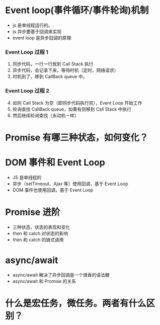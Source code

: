# Event loop(事件循环/事件轮询)机制

- js 是单线程运行的。
- js 异步要基于回调来实现
- event loop 是异步回调的原理

### Event Loop 过程 1

1. 同步代码，一行一行放到 Call Stack 执行
2. 异步代码，会记录下来，等待时机（定时，网络请求）
3. 时机到了，移到 CallBack queue 中。

### Event Loop 过程 2

4. 如何 Call Stack 为空（即同步代码执行完），Event Loop 开始工作
5. 轮询查找 CallBack queue，如果有则移到 Call Stack 中执行
6. 然后继续轮询查找（永动机一样）

# Promise 有哪三种状态，如何变化？

# DOM 事件和 Event Loop

- JS 是单线程的
- 异步（setTimeout、Ajax 等）使用回调，基于 Event Loop
- DOM 事件也使用回调，基于 Event Loop

# Promise 进阶

- 三种状态，状态的表现和变化
- then 和 catch 对状态的影响
- then 和 catch 的链式调用

# async/await

- async/await 解决了异步回调是一个很香的语法糖
- async/await 和 Promise 的关系

# 什么是宏任务，微任务。两者有什么区别？
